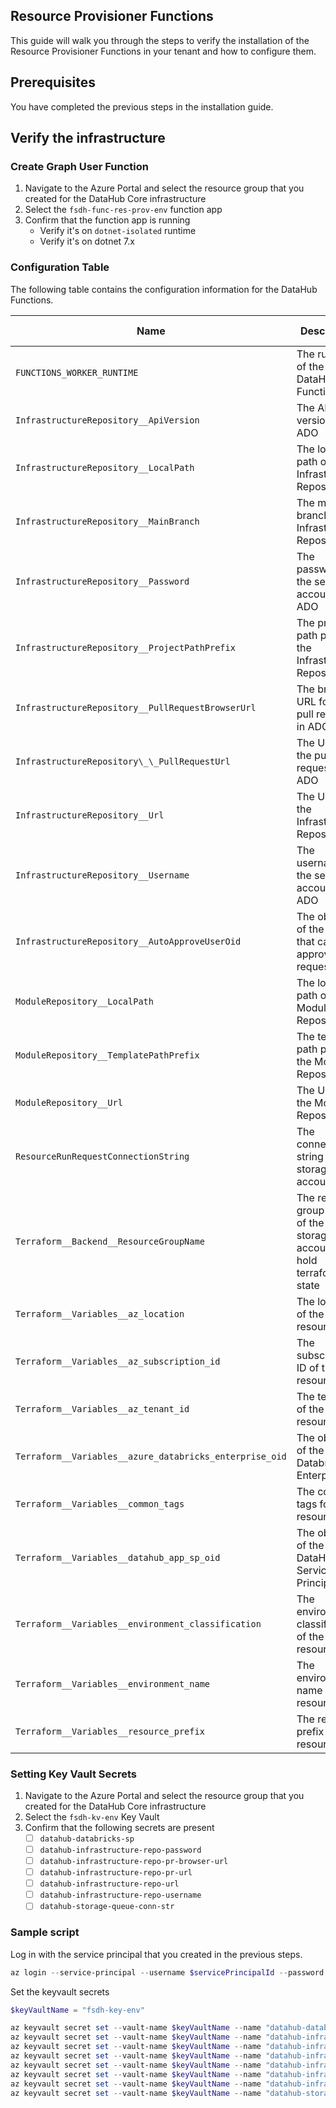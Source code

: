 ## Resource Provisioner Functions

This guide will walk you through the steps to verify the installation of the Resource Provisioner Functions in your tenant and how to configure them.

## Prerequisites

You have completed the previous steps in the installation guide.

## Verify the infrastructure

### Create Graph User Function

1. Navigate to the Azure Portal and select the resource group that you created for the DataHub Core infrastructure
1. Select the `fsdh-func-res-prov-env` function app
1. Confirm that the function app is running
   - Verify it's on `dotnet-isolated` runtime
   - Verify it's on dotnet 7.x

### Configuration Table

The following table contains the configuration information for the DataHub Functions.

| Name                                                    | Description                                                            | Keyvault Secret Name                            | Value Example                                            |
| ------------------------------------------------------- | ---------------------------------------------------------------------- | ----------------------------------------------- | -------------------------------------------------------- |
| `FUNCTIONS_WORKER_RUNTIME`                              | The runtime of the DataHub Functions                                   | -                                               | `dotnet-isolated`                                        |
| `InfrastructureRepository__ApiVersion`                  | The API version of ADO                                                 | -                                               | `6.0`                                                    |
| `InfrastructureRepository__LocalPath`                   | The local path of the Infrastructure Repository                        | -                                               | `/../tmp/datahub-project-infrastructure-env`             |
| `InfrastructureRepository__MainBranch`                  | The main branch of the Infrastructure Repository                       | -                                               | `main`                                                   |
| `InfrastructureRepository__Password`                    | The password for the service account in ADO                            | `datahub-infrastructure-repo-password`          | `xxxxxxxxxxxxxxxxxxxxxxxxxxxxxxxxxxxxxxxx`               |
| `InfrastructureRepository__ProjectPathPrefix`           | The project path prefix of the Infrastructure Repository               | -                                               | `terraform/projects`                                     |
| `InfrastructureRepository__PullRequestBrowserUrl`       | The browser URL for the pull request in ADO                            | `datahub-infrastructure-repo-pr-browser-url`    | `https://dev.azure.com/...`                              |
| `InfrastructureRepository\_\_PullRequestUrl`            | The URL for the pull request in ADO                                    | `datahub-infrastructure-repo-pr-url`            | -                                                        |
| `InfrastructureRepository__Url`                         | The URL for the Infrastructure Repository                              | `datahub-infrastructure-repo-url`               | `https://dev.azure.com/...`                              |
| `InfrastructureRepository__Username`                    | The username for the service account in ADO                            | `datahub-infrastructure-repo-username`          | -                                                        |
| `InfrastructureRepository__AutoApproveUserOid`          | The object ID of the user that can auto approve pull requests          | `datahub-infrastructure-repo-auto-approver-oid` | `xxxxxxxx-xxxx-xxxx-xxxx-xxxxxxxxxxxx`                   |
| `ModuleRepository__LocalPath`                           | The local path of the Module Repository                                | -                                               | `/../tmp/datahub-resource-modules`                       |
| `ModuleRepository__TemplatePathPrefix`                  | The template path prefix of the Module Repository                      | -                                               | `templates/`                                             |
| `ModuleRepository__Url`                                 | The URL for the Module Repository                                      | -                                               | `https://github.com/ssc-sp/datahub-resource-modules.git` |
| `ResourceRunRequestConnectionString`                    | The connection string for the storage account                          | `datahub-storage-queue-conn-str`                | `DefaultEndpointsProtocol=https...`                      |
| `Terraform__Backend__ResourceGroupName`                 | The resource group name of the storage account to hold terraform state | -                                               | `fsdh-env-rg`                                            |
| `Terraform__Variables__az_location`                     | The location of the resources                                          | -                                               | `canadacentral`                                          |
| `Terraform__Variables__az_subscription_id`              | The subscription ID of the resources                                   | -                                               | `xxxxxxxx-xxxx-xxxx-xxxx-xxxxxxxxxxxx`                   |
| `Terraform__Variables__az_tenant_id`                    | The tenant ID of the resources                                         | -                                               | `xxxxxxxx-xxxx-xxxx-xxxx-xxxxxxxxxxxx`                   |
| `Terraform__Variables__azure_databricks_enterprise_oid` | The object ID of the Databricks Enterprise                             | `datahub-databricks-sp`                         | `xxxxxxxx-xxxx-xxxx-xxxx-xxxxxxxxxxxx`                   |
| `Terraform__Variables__common_tags`                     | The common tags for the resources                                      | -                                               | `{"environment":"dev","owner":"datahub"}`                |
| `Terraform__Variables__datahub_app_sp_oid`              | The object ID of the DataHub App Service Principal                     | -                                               | `xxxxxxxx-xxxx-xxxx-xxxx-xxxxxxxxxxxx`                   |
| `Terraform__Variables__environment_classification`      | The environment classification of the resources                        | -                                               | `U`                                                      |
| `Terraform__Variables__environment_name`                | The environment name of the resources                                  | -                                               | `dev`                                                    |
| `Terraform__Variables__resource_prefix`                 | The resource prefix of the resources                                   | -                                               | `fsdh`                                                   |

### Setting Key Vault Secrets

1. Navigate to the Azure Portal and select the resource group that you created for the DataHub Core infrastructure
1. Select the `fsdh-kv-env` Key Vault
1. Confirm that the following secrets are present
   - [ ] `datahub-databricks-sp`
   - [ ] `datahub-infrastructure-repo-password`
   - [ ] `datahub-infrastructure-repo-pr-browser-url`
   - [ ] `datahub-infrastructure-repo-pr-url`
   - [ ] `datahub-infrastructure-repo-url`
   - [ ] `datahub-infrastructure-repo-username`
   - [ ] `datahub-storage-queue-conn-str`

### Sample script

Log in with the service principal that you created in the previous steps.

```powershell
az login --service-principal --username $servicePrincipalId --password $servicePrincipalPassword --tenant $tenantId
```

Set the keyvault secrets

```powershell
$keyVaultName = "fsdh-key-env"

az keyvault secret set --vault-name $keyVaultName --name "datahub-databricks-sp" --value "xxxxxxxx-xxxx-xxxx-xxxx-xxxxxxxxxxxx"
az keyvault secret set --vault-name $keyVaultName --name "datahub-infrastructure-repo-password" --value "xxxxxxxxxxxxxxxxxxxxxxxxxxxxxxxxxxxxxxxx"
az keyvault secret set --vault-name $keyVaultName --name "datahub-infrastructure-repo-pr-browser-url" --value "https://dev.azure.com/..."
az keyvault secret set --vault-name $keyVaultName --name "datahub-infrastructure-repo-pr-url" --value "https://dev.azure.com/..."
az keyvault secret set --vault-name $keyVaultName --name "datahub-infrastructure-repo-url" --value "https://dev.azure.com/..."
az keyvault secret set --vault-name $keyVaultName --name "datahub-infrastructure-repo-username" --value "..."
az keyvault secret set --vault-name $keyVaultName --name "datahub-infrastructure-repo-auto-approver-oid" --value "xxxxxxxx-xxxx-xxxx-xxxx-xxxxxxxxxxxx"
az keyvault secret set --vault-name $keyVaultName --name "datahub-storage-queue-conn-str" --value "DefaultEndpointsProtocol=https..."
```
